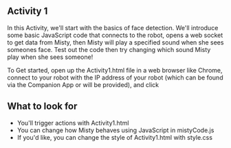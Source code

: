 ## Activity 1

In this Activity, we'll start with the basics of face detection. We'll introduce some basic JavaScript code that connects to the robot, opens a web socket to get data from Misty, then Misty will play a specified sound when she sees someones face. Test out the code then try changing which sound Misty play when she sees someone!

To Get started, open up the Activity1.html file in a web browser like Chrome, connect to your robot with the IP address of your robot (which can be found via the Companion App or will be provided), and click 

## What to look for
- You'll trigger actions with Activity1.html
- You can change how Misty behaves using JavaScript in mistyCode.js
- If you'd like, you can change the style of Activity1.html with style.css
